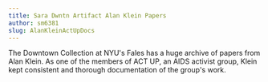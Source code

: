 ```yaml
---
title: Sara Dwntn Artifact Alan Klein Papers
author: sm6381
slug: AlanKleinActUpDocs
---
```


The Downtown Collection at NYU's Fales has a huge archive of papers from Alan Klein. As one of the members of ACT UP, an AIDS activist group, Klein kept consistent and thorough documentation of the group's work.
